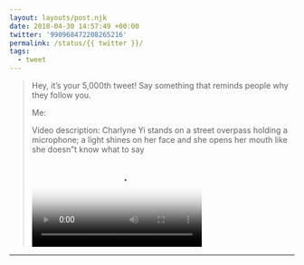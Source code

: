 ```yaml
---
layout: layouts/post.njk
date: 2018-04-30 14:57:49 +00:00
twitter: '990968472208265216'
permalink: /status/{{ twitter }}/
tags: 
  - tweet
---
```


> Hey, it’s your 5,000th tweet! Say something that reminds people why they follow you.
> 
> Me: 
> 
> <p class="sr-only">Video description: Charlyne Yi stands on a street overpass holding a microphone; a light shines on her face and she opens her mouth like she doesn”t know what to say</p>
> 
> <video controls loop preload="metadata" poster="/img/DcCgesuUQAA42Of.jpg"><source src="/img/990968472208265216-DcCgesuUQAA42Of.mp4">Your browser does not support the video tag.</video>

---
